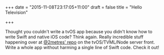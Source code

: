 +++
date = "2015-11-08T23:17:05+11:00"
draft = false
title = "Hello Television"

+++

Thought you couldn't write a tvOS app because you didn't know how to write Swift and native iOS code?  Think again.  Really incredible stuff happening over at <a href="https://github.com/2metres/jade-tvml">@2metres' repo</a> on the tvOS/TVML/Node server front.  Write a whole app without harming a single line of Swift code.  Check it out!